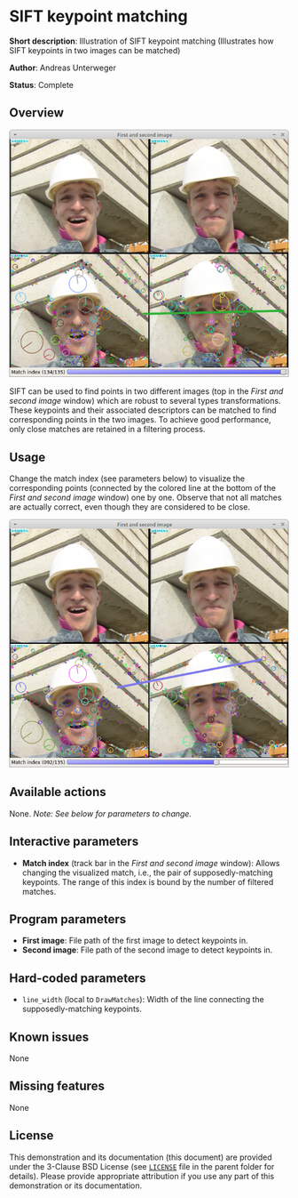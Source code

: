 SIFT keypoint matching
======================

**Short description**: Illustration of SIFT keypoint matching (Illustrates how SIFT keypoints in two images can be matched)

**Author**: Andreas Unterweger

**Status**: Complete

Overview
--------

![Screenshot](../screenshots/sift_keypoint_matching.png)

SIFT can be used to find points in two different images (top in the *First and second image* window) which are robust to several types transformations. These keypoints and their associated descriptors can be matched to find corresponding points in the two images. To achieve good performance, only close matches are retained in a filtering process.

Usage
-----

Change the match index (see parameters below) to visualize the corresponding points (connected by the colored line at the bottom of the *First and second image* window) one by one. Observe that not all matches are actually correct, even though they are considered to be close.

![Screenshot after selecting the point #92](../screenshots/sift_keypoint_matching_point92.png)

Available actions
-----------------

None. *Note: See below for parameters to change.*

Interactive parameters
----------------------

* **Match index** (track bar in the *First and second image* window): Allows changing the visualized match, i.e., the pair of supposedly-matching keypoints. The range of this index is bound by the number of filtered matches.

Program parameters
------------------

* **First image**: File path of the first image to detect keypoints in.
* **Second image**: File path of the second image to detect keypoints in.

Hard-coded parameters
---------------------

* `line_width` (local to `DrawMatches`): Width of the line connecting the supposedly-matching keypoints.

Known issues
------------

None

Missing features
----------------

None

License
-------

This demonstration and its documentation (this document) are provided under the 3-Clause BSD License (see [`LICENSE`](../LICENSE) file in the parent folder for details). Please provide appropriate attribution if you use any part of this demonstration or its documentation.
